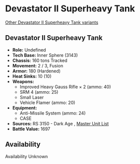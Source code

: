 # Devastator II Superheavy Tank 

[Other Devastator II Superheavy Tank variants](../devastator_ii_superheavy_tank.md) 

## Devastator II Superheavy Tank 

- **Role:** Undefined 
- **Tech Base:** Inner Sphere (3143) 
- **Chassis:** 160 tons Tracked 
- **Movement:** 2 / 3, Fusion 
- **Armor:** 180 (Hardened) 
- **Heat Sinks:** 10 (10) 
- **Weapons:** 
  - Improved Heavy Gauss Rifle × 2 (ammo: 40) 
  - SRM 4 (ammo: 25) 
  - Small Laser 
  - Vehicle Flamer (ammo: 20) 
- **Equipment:** 
  - Anti-Missile System (ammo: 24) 
  - CASE 
- **Sources:** RS 3150 - Dark Age , [Master Unit List](http://masterunitlist.info/Unit/Details/8037) 
- **Battle Value:** 1697 

## Availability 

Availability Unknown 

